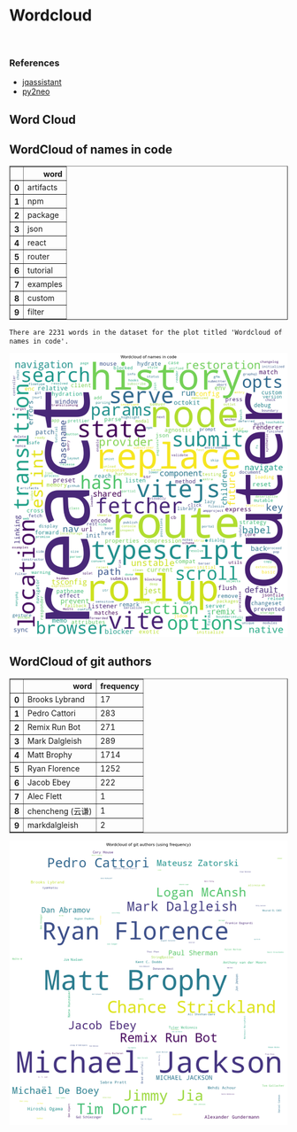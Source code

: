 # Wordcloud
<br>  

### References
- [jqassistant](https://jqassistant.org)
- [py2neo](https://py2neo.org/2021.1/)





## Word Cloud

## WordCloud of names in code




<div>
<table border="1" class="dataframe">
  <thead>
    <tr style="text-align: right;">
      <th></th>
      <th>word</th>
    </tr>
  </thead>
  <tbody>
    <tr>
      <th>0</th>
      <td>artifacts</td>
    </tr>
    <tr>
      <th>1</th>
      <td>npm</td>
    </tr>
    <tr>
      <th>2</th>
      <td>package</td>
    </tr>
    <tr>
      <th>3</th>
      <td>json</td>
    </tr>
    <tr>
      <th>4</th>
      <td>react</td>
    </tr>
    <tr>
      <th>5</th>
      <td>router</td>
    </tr>
    <tr>
      <th>6</th>
      <td>tutorial</td>
    </tr>
    <tr>
      <th>7</th>
      <td>examples</td>
    </tr>
    <tr>
      <th>8</th>
      <td>custom</td>
    </tr>
    <tr>
      <th>9</th>
      <td>filter</td>
    </tr>
  </tbody>
</table>
</div>



    There are 2231 words in the dataset for the plot titled 'Wordcloud of names in code'.



    
![png](Wordcloud_files/Wordcloud_14_1.png)
    


## WordCloud of git authors




<div>
<table border="1" class="dataframe">
  <thead>
    <tr style="text-align: right;">
      <th></th>
      <th>word</th>
      <th>frequency</th>
    </tr>
  </thead>
  <tbody>
    <tr>
      <th>0</th>
      <td>Brooks Lybrand</td>
      <td>17</td>
    </tr>
    <tr>
      <th>1</th>
      <td>Pedro Cattori</td>
      <td>283</td>
    </tr>
    <tr>
      <th>2</th>
      <td>Remix Run Bot</td>
      <td>271</td>
    </tr>
    <tr>
      <th>3</th>
      <td>Mark Dalgleish</td>
      <td>289</td>
    </tr>
    <tr>
      <th>4</th>
      <td>Matt Brophy</td>
      <td>1714</td>
    </tr>
    <tr>
      <th>5</th>
      <td>Ryan Florence</td>
      <td>1252</td>
    </tr>
    <tr>
      <th>6</th>
      <td>Jacob Ebey</td>
      <td>222</td>
    </tr>
    <tr>
      <th>7</th>
      <td>Alec Flett</td>
      <td>1</td>
    </tr>
    <tr>
      <th>8</th>
      <td>chencheng (云谦)</td>
      <td>1</td>
    </tr>
    <tr>
      <th>9</th>
      <td>markdalgleish</td>
      <td>2</td>
    </tr>
  </tbody>
</table>
</div>




    
![png](Wordcloud_files/Wordcloud_17_0.png)
    

